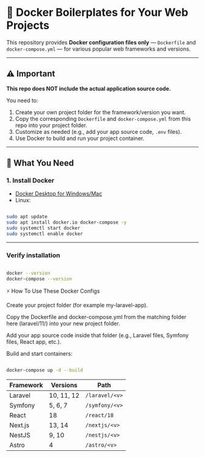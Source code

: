 # 🚀 Docker Boilerplates for Your Web Projects

This repository provides **Docker configuration files only** — `Dockerfile` and `docker-compose.yml` — for various popular web frameworks and versions.

---

## ⚠️ Important

**This repo does NOT include the actual application source code.**

You need to:

1. Create your own project folder for the framework/version you want.
2. Copy the corresponding `Dockerfile` and `docker-compose.yml` from this repo into your project folder.
3. Customize as needed (e.g., add your app source code, `.env` files).
4. Use Docker to build and run your project container.

---

## 🐳 What You Need

### 1. Install Docker

- [Docker Desktop for Windows/Mac](https://www.docker.com/products/docker-desktop)
- Linux:

```bash

sudo apt update
sudo apt install docker.io docker-compose -y
sudo systemctl start docker
sudo systemctl enable docker

```

--- 
### Verify installation


```bash

docker --version
docker-compose --version

```

⚡ How To Use These Docker Configs

Create your project folder (for example my-laravel-app).

Copy the Dockerfile and docker-compose.yml from the matching folder here (laravel/11/) into your new project folder.

Add your app source code inside that folder (e.g., Laravel files, Symfony files, React app, etc.).

Build and start containers:

```bash

docker-compose up -d --build

```

| Framework | Versions   | Path           |
| --------- | ---------- | -------------- |
| Laravel   | 10, 11, 12 | `/laravel/<v>` |
| Symfony   | 5, 6, 7    | `/symfony/<v>` |
| React     | 18         | `/react/18`    |
| Next.js   | 13, 14     | `/nextjs/<v>`  |
| NestJS    | 9, 10      | `/nestjs/<v>`  |
| Astro     |      4     | `/astro/<v>`  |



